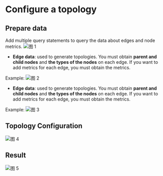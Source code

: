 # Configure a topology
## **Prepare data**
Add multiple query statements to query the data about edges and node metrics.
![图 1](/img/src/en/visulization/topology/basicTopology/9b74f9652068220b692c0ce1007c0a8523f9cab8f39c5c516dd97602198dac26.png)

- **Edge data**: used to generate topologies. You must obtain **parent and child nodes** and **the types of the nodes** on each edge. If you want to add metrics for each edge, you must obtain the metrics.

Example:
![图 2](/img/src/en/visulization/topology/basicTopology/7f48272111c917ac4d7f8442aca8ccd5f8eff5c55f4e19b7af355c8304d34337.png)

- **Edge data**: used to generate topologies. You must obtain **parent and child nodes** and **the types of the nodes** on each edge. If you want to add metrics for each edge, you must obtain the metrics.

Example:
![图 3](/img/src/en/visulization/topology/basicTopology/f613f7e56e0f907fc233506c0f5a2ac1f296c6b29516a975854200ac2e95d3c2.png)

## **Topology Configuration**
![图 4](/img/src/en/visulization/topology/basicTopology/0cca179ec6828c82e531235630ffa57a67ce0131fd6c4356f0518d1f49b49f79.png)
##  Result
![图 5](/img/src/en/visulization/topology/basicTopology/fc6e4fc0211e53f50005e856fc124fcd3f902558843adf10c1f61c0552a723b0.png)

